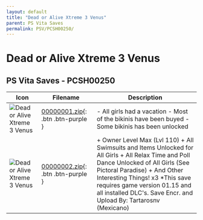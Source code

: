 ```yaml
---
layout: default
title: "Dead or Alive Xtreme 3 Venus"
parent: PS Vita Saves
permalink: PSV/PCSH00250/
---
```

# Dead or Alive Xtreme 3 Venus

## PS Vita Saves - PCSH00250

| Icon | Filename | Description |
|------|----------|-------------|
| ![Dead or Alive Xtreme 3 Venus](https://github.com/bucanero/apollo-vita/raw/main/sce_sys/icon0.png) | [00000001.zip](00000001.zip){: .btn .btn-purple } | - All girls had a vacation - Most of the bikinis have been buyed - Some bikinis has been unlocked  |
| ![Dead or Alive Xtreme 3 Venus](https://github.com/bucanero/apollo-vita/raw/main/sce_sys/icon0.png) | [00000002.zip](00000002.zip){: .btn .btn-purple } | + Owner Level Max (Lvl 110) + All Swimsuits and Items Unlocked for All Girls + All Relax Time and Poll Dance Unlocked of All Girls (See Pictoral Paradise) + And Other Interesting Things! x3 *This save requires game version 01.15 and all installed DLC&#39;s. Save Encr. and Upload By: Tartarosnv (Mexicano)  |

